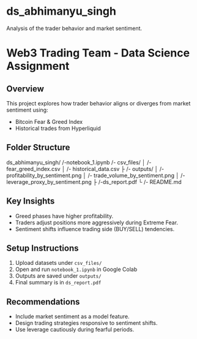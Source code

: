 # ds_abhimanyu_singh
Analysis of the trader behavior and market sentiment.

# Web3 Trading Team - Data Science Assignment

## Overview
This project explores how trader behavior aligns or diverges from market sentiment using:
- Bitcoin Fear & Greed Index
- Historical trades from Hyperliquid

## Folder Structure

ds_abhimanyu_singh/
/-notebook_1.ipynb
/- csv_files/
│ /- fear_greed_index.csv
│ /- historical_data.csv
├ /- outputs/
│ /- profitability_by_sentiment.png
│ /- trade_volume_by_sentiment.png
│ /-leverage_proxy_by_sentiment.png
├ /-ds_report.pdf
└ /- README.md


## Key Insights
- Greed phases have higher profitability.
- Traders adjust positions more aggressively during Extreme Fear.
- Sentiment shifts influence trading side (BUY/SELL) tendencies.

## Setup Instructions
1. Upload datasets under `csv_files/`
2. Open and run `notebook_1.ipynb` in Google Colab
3. Outputs are saved under `outputs/`
4. Final summary is in `ds_report.pdf`

## Recommendations
- Include market sentiment as a model feature.
- Design trading strategies responsive to sentiment shifts.
- Use leverage cautiously during fearful periods.

